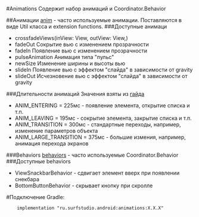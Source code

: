 #Animations
Содержит набор анимаций и Coordinator.Behavior

##Анимации
[anim] - часто используемые анимации. Поставляются в виде Util класса и extension functions.
###Доступные анимаци
* crossfadeViews(inView: View, outView: View,)
* fadeOut Сокрытие вью с изменением прозрачности
* fadeIn Появление вью с изменением прозрачности
* pulseAnimation Анимация типа "пульс"   
* newSize Изменение ширины и высоты вью
* slideIn Появление вью с эффектом "слайда" в зависимости от gravity
* slideOut Исчезновение вью с эффектом "слайда" в зависимости от gravity

###Длительности анимаций
Значения взяты из [гайда](https://material.io/guidelines/motion/duration-easing.html#duration-easing-dynamic-durations)
* ANIM_ENTERING = 225мс - появление элемента, открытие списка и т.п.
* ANIM_LEAVING = 195мс - сокрытие элемента, закрытие списка и т.п.
* ANIM_TRANSITION = 300мс - стандартные переходы, например, изменение параметров объекта
* ANIM_LARGE_TRANSITION = 375мс - большие измения, например, анимация перехода экранов
 
###Behaviors
[behaviors] - часто используемые Coordinator.Behavior
###Доступные behaviors
* ViewSnackbarBehavior - сдвигает элемент вверх при появлении снекбара
* BottomButtonBehavior - скрывает кнопку при скролле

[anim]: /src/main/java/ru/surfstudio/android/animations/anim
[behaviors]: /src/main/java/ru/surfstudio/android/animations/behaviors

#Подключение
Gradle:
```
    implementation "ru.surfstudio.android:animations:X.X.X"
```